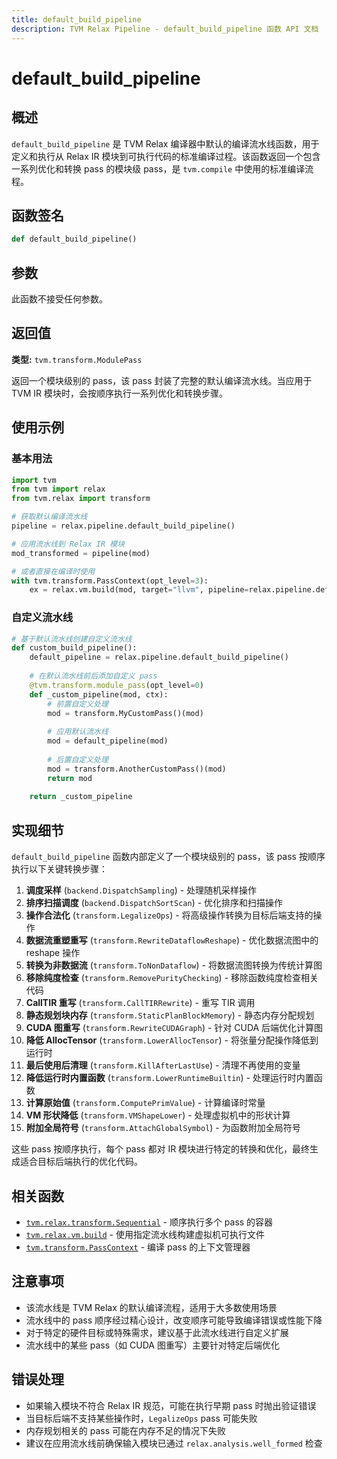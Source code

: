 ```yaml
---
title: default_build_pipeline
description: TVM Relax Pipeline - default_build_pipeline 函数 API 文档
---
```


# default_build_pipeline

## 概述

`default_build_pipeline` 是 TVM Relax 编译器中默认的编译流水线函数，用于定义和执行从 Relax IR 模块到可执行代码的标准编译过程。该函数返回一个包含一系列优化和转换 pass 的模块级 pass，是 `tvm.compile` 中使用的标准编译流程。

## 函数签名

```python
def default_build_pipeline()
```

## 参数

此函数不接受任何参数。

## 返回值

**类型:** `tvm.transform.ModulePass`

返回一个模块级别的 pass，该 pass 封装了完整的默认编译流水线。当应用于 TVM IR 模块时，会按顺序执行一系列优化和转换步骤。

## 使用示例

### 基本用法

```python
import tvm
from tvm import relax
from tvm.relax import transform

# 获取默认编译流水线
pipeline = relax.pipeline.default_build_pipeline()

# 应用流水线到 Relax IR 模块
mod_transformed = pipeline(mod)

# 或者直接在编译时使用
with tvm.transform.PassContext(opt_level=3):
    ex = relax.vm.build(mod, target="llvm", pipeline=relax.pipeline.default_build_pipeline())
```

### 自定义流水线

```python
# 基于默认流水线创建自定义流水线
def custom_build_pipeline():
    default_pipeline = relax.pipeline.default_build_pipeline()
    
    # 在默认流水线前后添加自定义 pass
    @tvm.transform.module_pass(opt_level=0)
    def _custom_pipeline(mod, ctx):
        # 前置自定义处理
        mod = transform.MyCustomPass()(mod)
        
        # 应用默认流水线
        mod = default_pipeline(mod)
        
        # 后置自定义处理
        mod = transform.AnotherCustomPass()(mod)
        return mod
    
    return _custom_pipeline
```

## 实现细节

`default_build_pipeline` 函数内部定义了一个模块级别的 pass，该 pass 按顺序执行以下关键转换步骤：

1. **调度采样** (`backend.DispatchSampling`) - 处理随机采样操作
2. **排序扫描调度** (`backend.DispatchSortScan`) - 优化排序和扫描操作
3. **操作合法化** (`transform.LegalizeOps`) - 将高级操作转换为目标后端支持的操作
4. **数据流重塑重写** (`transform.RewriteDataflowReshape`) - 优化数据流图中的 reshape 操作
5. **转换为非数据流** (`transform.ToNonDataflow`) - 将数据流图转换为传统计算图
6. **移除纯度检查** (`transform.RemovePurityChecking`) - 移除函数纯度检查相关代码
7. **CallTIR 重写** (`transform.CallTIRRewrite`) - 重写 TIR 调用
8. **静态规划块内存** (`transform.StaticPlanBlockMemory`) - 静态内存分配规划
9. **CUDA 图重写** (`transform.RewriteCUDAGraph`) - 针对 CUDA 后端优化计算图
10. **降低 AllocTensor** (`transform.LowerAllocTensor`) - 将张量分配操作降低到运行时
11. **最后使用后清理** (`transform.KillAfterLastUse`) - 清理不再使用的变量
12. **降低运行时内置函数** (`transform.LowerRuntimeBuiltin`) - 处理运行时内置函数
13. **计算原始值** (`transform.ComputePrimValue`) - 计算编译时常量
14. **VM 形状降低** (`transform.VMShapeLower`) - 处理虚拟机中的形状计算
15. **附加全局符号** (`transform.AttachGlobalSymbol`) - 为函数附加全局符号

这些 pass 按顺序执行，每个 pass 都对 IR 模块进行特定的转换和优化，最终生成适合目标后端执行的优化代码。

## 相关函数

- [`tvm.relax.transform.Sequential`](./sequential.md) - 顺序执行多个 pass 的容器
- [`tvm.relax.vm.build`](./vm_build.md) - 使用指定流水线构建虚拟机可执行文件
- [`tvm.transform.PassContext`](./pass_context.md) - 编译 pass 的上下文管理器

## 注意事项

- 该流水线是 TVM Relax 的默认编译流程，适用于大多数使用场景
- 流水线中的 pass 顺序经过精心设计，改变顺序可能导致编译错误或性能下降
- 对于特定的硬件目标或特殊需求，建议基于此流水线进行自定义扩展
- 流水线中的某些 pass（如 CUDA 图重写）主要针对特定后端优化

## 错误处理

- 如果输入模块不符合 Relax IR 规范，可能在执行早期 pass 时抛出验证错误
- 当目标后端不支持某些操作时，`LegalizeOps` pass 可能失败
- 内存规划相关的 pass 可能在内存不足的情况下失败
- 建议在应用流水线前确保输入模块已通过 `relax.analysis.well_formed` 检查